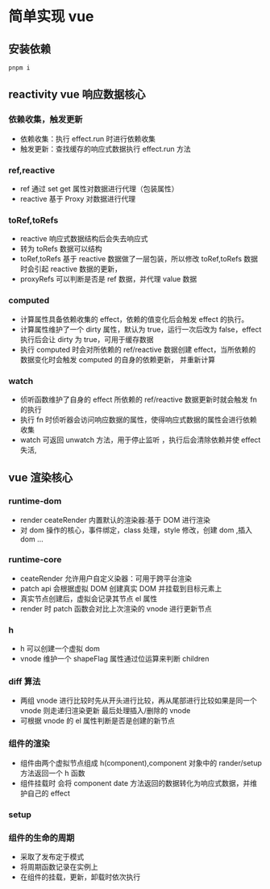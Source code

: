 # 简单实现 vue

## 安装依赖

```
pnpm i
```

## reactivity vue 响应数据核心

### 依赖收集，触发更新

- 依赖收集：执行 effect.run 时进行依赖收集
- 触发更新：查找缓存的响应式数据执行 effect.run 方法

### ref,reactive

- ref 通过 set get 属性对数据进行代理（包装属性）
- reactive 基于 Proxy 对数据进行代理

### toRef,toRefs

- reactive 响应式数据结构后会失去响应式
- 转为 toRefs 数据可以结构
- toRef,toRefs 基于 reactive 数据做了一层包装，所以修改 toRef,toRefs 数据时会引起 reactive 数据的更新，
- proxyRefs 可以判断是否是 ref 数据，并代理 value 数据

### computed

- 计算属性具备依赖收集的 effect，依赖的值变化后会触发 effect 的执行。
- 计算属性维护了一个 dirty 属性，默认为 true，运行一次后改为 false，effect 执行后会让 dirty 为 true，可用于缓存数据
- 执行 computed 时会对所依赖的 ref/reactive 数据创建 effect，当所依赖的数据变化时会触发 computed 的自身的依赖更新， 并重新计算

### watch

- 侦听函数维护了自身的 effect 所依赖的 ref/reactive 数据更新时就会触发 fn 的执行
- 执行 fn 时侦听器会访问响应数据的属性，使得响应式数据的属性会进行依赖收集
- watch 可返回 unwatch 方法，用于停止监听 ，执行后会清除依赖并使 effect 失活,

## vue 渲染核心

### runtime-dom

- render ceateRender 内置默认的渲染器:基于 DOM 进行渲染
- 对 dom 操作的核心，事件绑定，class 处理，style 修改，创建 dom ,插入 dom ...

### runtime-core

- ceateRender 允许用户自定义染器：可用于跨平台渲染
- patch api 会根据虚拟 DOM 创建真实 DOM 并挂载到目标元素上
- 真实节点创建后，虚拟会记录其节点 el 属性
- render 时 patch 函数会对比上次渲染的 vnode 进行更新节点

### h

- h 可以创建一个虚拟 dom
- vnode 维护一个 shapeFlag 属性通过位运算来判断 children

### diff 算法

- 两组 vnode 进行比较时先从开头进行比较，再从尾部进行比较如果是同一个 vnode 则走递归渲染更新
  最后处理插入/删除的 vnode
- 可根据 vnode 的 el 属性判断是否是创建的新节点

### 组件的渲染

- 组件由两个虚拟节点组成 h(component),component 对象中的 rander/setup 方法返回一个 h 函数
- 组件挂载时 会将 component date 方法返回的数据转化为响应式数据，并维护自己的 effect

### setup

### 组件的生命的周期

- 采取了发布定于模式
- 将周期函数记录在实例上
- 在组件的挂载，更新，卸载时依次执行
